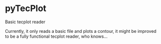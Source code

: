 pyTecPlot
=========

Basic tecplot reader


Currently, it only reads a basic file and plots a contour, it might be improved to be a fully functional tecplot reader, who knows...
